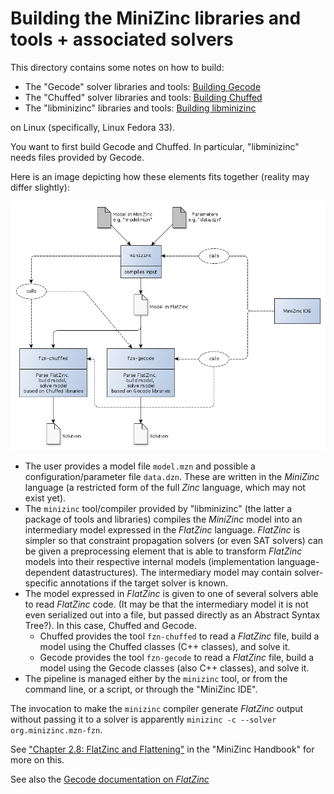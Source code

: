 # Building the MiniZinc libraries and tools + associated solvers

This directory contains some notes on how to build:

- The "Gecode" solver libraries and tools: [Building Gecode](building_gecode.md)
- The "Chuffed" solver libraries and tools: [Building Chuffed](building_chuffed.md)
- The "libminizinc" libraries and tools: [Building libminizinc](building_libminizinc.md)

on Linux (specifically, Linux Fedora 33).

You want to first build Gecode and Chuffed. In particular, "libminizinc" needs files provided by Gecode.

Here is an image depicting how these elements fits together (reality may differ slightly):

![MiniZinc pipeline](minizinc_pipeline.png)

- The user provides a model file `model.mzn` and possible a configuration/parameter file `data.dzn`.
  These are written in the _MiniZinc_ language (a restricted form of the full _Zinc_ language, which may not exist yet).
- The `minizinc` tool/compiler provided by "libminizinc" (the latter a package of tools and libraries) compiles
  the _MiniZinc_ model into an intermediary model expressed in the _FlatZinc_ language. _FlatZinc_ is
  simpler so that constraint propagation solvers (or even SAT solvers) can be given a preprocessing element that
  is able to transform _FlatZinc_ models into their respective internal models (implementation language-dependent
  datastructures). The intermediary model may contain solver-specific annotations if the target solver is known.
- The model expressed in _FlatZinc_ is given to one of several solvers able to read _FlatZinc_ code.
  (It may be that the intermediary model it is not even serialized out into a file, but passed directly
  as an Abstract Syntax Tree?). In this case, Chuffed and Gecode.
  - Chuffed provides the tool `fzn-chuffed` to read a _FlatZinc_ file, build a model using the 
    Chuffed classes (C++ classes), and solve it.
  - Gecode provides the tool `fzn-gecode` to read a _FlatZinc_ file, build a model using the 
    Gecode classes (also C++ classes), and solve it.
- The pipeline is managed either by the `minizinc` tool, or from the command line, or a 
  script, or through the "MiniZinc IDE".
  
The invocation to make the `minizinc` compiler generate _FlatZinc_ output without
passing it to a solver is apparently `minizinc -c --solver org.minizinc.mzn-fzn`.

See ["Chapter 2.8: FlatZinc and Flattening"](https://www.minizinc.org/doc-2.5.5/en/flattening.html) 
in the "MiniZinc Handbook" for more on this.

See also the [Gecode documentation on _FlatZinc_](https://www.gecode.org/flatzinc.html) 
